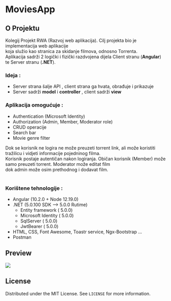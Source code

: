 # MoviesApp
<!-- ABOUT THE PROJECT -->
## O Projektu

Kolegij Projekt RWA (Razvoj web aplikacija). Cilj projekta bio je implementacija web aplikacije  
koja služio kao stranica za skidanje filmova, odnosno Torrenta.  
Aplikacija sadrži 2 logički i fizički razdvojena dijela Client stranu (**Angular**) te Server stranu (**.NET**).  
  
### Ideja :  
* Server strana šalje API , client strana ga hvata, obrađuje i prikazuje 
* Server sadrži **model** i **controller** , client sadrži **view** 

### Aplikacija omogućuje :
* Authentication (Microsoft Identity)
* Authorization (Admin, Member, Moderator role)
* CRUD operacije 
* Search bar 
* Movie genre filter  

  
Dok se korisnik ne logira ne može preuzeti torrent link, ali može koristiti tražilicu i vidjeti informacije pojedninog filma.  
 Korisnik postaje autentičan nakon logiranja. Običan korisnik (Member) može samo preuzeti torrent. Moderator može editat film  
 dok admin može osim prethodnog i dodavat film.    
 <br/>
 ### Korištene tehnologije :
 * Angular (10.2.0 + Node 12.19.0)
 * .NET (5.0.100 SDK --> 5.0.0 Rutime)
   * Entity framework ( 5.0.0)
   * Microsoft Identity ( 5.0.0)
   * SqlServer ( 5.0.0)
   * JwtBearer ( 5.0.0)
 * HTML, CSS, Font Awesome, Toastr service, Ngx-Bootstrap ...
 * Postman 
  
  ## Preview
![](https://github.com/jlamza/MoviesApp/blob/master/MyMoviesApp%20-%20Google%20Chrome%202021-01-05%2001-06-39.gif?raw=true)
  
  <!-- LICENSE -->
## License

Distributed under the MIT License. See `LICENSE` for more information.
